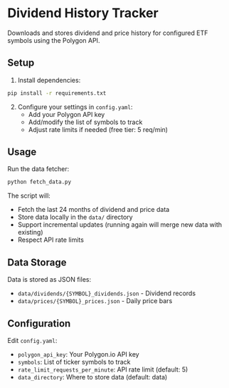 # Dividend History Tracker

Downloads and stores dividend and price history for configured ETF symbols using the Polygon API.

## Setup

1. Install dependencies:
```bash
pip install -r requirements.txt
```

2. Configure your settings in `config.yaml`:
   - Add your Polygon API key
   - Add/modify the list of symbols to track
   - Adjust rate limits if needed (free tier: 5 req/min)

## Usage

Run the data fetcher:
```bash
python fetch_data.py
```

The script will:
- Fetch the last 24 months of dividend and price data
- Store data locally in the `data/` directory
- Support incremental updates (running again will merge new data with existing)
- Respect API rate limits

## Data Storage

Data is stored as JSON files:
- `data/dividends/{SYMBOL}_dividends.json` - Dividend records
- `data/prices/{SYMBOL}_prices.json` - Daily price bars

## Configuration

Edit `config.yaml`:
- `polygon_api_key`: Your Polygon.io API key
- `symbols`: List of ticker symbols to track
- `rate_limit_requests_per_minute`: API rate limit (default: 5)
- `data_directory`: Where to store data (default: data)
